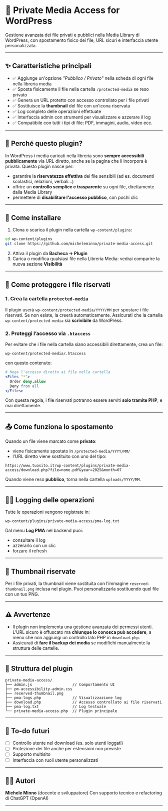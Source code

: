 # 📁 Private Media Access for WordPress

Gestione avanzata dei file privati e pubblici nella Media Library di WordPress, con spostamento fisico dei file, URL sicuri e interfaccia utente personalizzata.

---

## ✨ Caratteristiche principali

* ✅ Aggiunge un'opzione *"Pubblico / Privato"* nella scheda di ogni file nella libreria media
* ✅ Sposta fisicamente il file nella cartella `/protected-media` se reso privato
* ✅ Genera un URL protetto con accesso controllato per i file privati
* ✅ Sostituisce la **thumbnail** del file con un'icona riservata
* ✅ Log completo delle operazioni effettuate
* ✅ Interfaccia admin con strumenti per visualizzare e azzerare il log
* ✅ Compatibile con tutti i tipi di file: PDF, immagini, audio, video ecc.

---

## 🧠 Perché questo plugin?

In WordPress i media caricati nella libreria sono **sempre accessibili pubblicamente** via URL diretto, anche se la pagina che li incorpora è privata.
Questo plugin nasce per:

* garantire la **riservatezza effettiva** dei file sensibili (ad es. documenti scolastici, relazioni, verbali…)
* offrire un **controllo semplice e trasparente** su ogni file, direttamente dalla Media Library
* permettere di **disabilitare l'accesso pubblico**, con pochi clic

---

## 🔧 Come installare

1. Clona o scarica il plugin nella cartella `wp-content/plugins`:

```bash
cd wp-content/plugins
git clone https://github.com/micheleminno/private-media-access.git
```

2. Attiva il plugin da **Bacheca → Plugin**
3. Carica o modifica qualsiasi file nella Libreria Media: vedrai comparire la nuova sezione **Visibilità**

---

## 🔐 Come proteggere i file riservati

### 1. Crea la cartella `protected-media`

Il plugin userà `wp-content/protected-media/YYYY/MM` per spostare i file riservati. Se non esiste, la creerà automaticamente. Assicurati che la cartella `wp-content/protected-media` sia **scrivibile** da WordPress.

### 2. Proteggi l’accesso via `.htaccess`

Per evitare che i file nella cartella siano accessibili direttamente, crea un file:

```
wp-content/protected-media/.htaccess
```

con questo contenuto:

```apache
# Nega l'accesso diretto ai file nella cartella
<Files "*">
  Order deny,allow
  Deny from all
</Files>
```

Con questa regola, i file riservati potranno essere serviti **solo tramite PHP**, e mai direttamente.

---

## 📤 Come funziona lo spostamento

Quando un file viene marcato come **privato**:

* viene fisicamente spostato in `/protected-media/YYYY/MM/`
* l’URL diretto viene sostituito con uno del tipo:

```
https://www.tuosito.it/wp-content/plugins/private-media-access/download.php?file=nome.pdf&year=2025&month=07
```

Quando viene reso **pubblico**, torna nella cartella `uploads/YYYY/MM`.

---

## 👨‍💼 Logging delle operazioni

Tutte le operazioni vengono registrate in:

```
wp-content/plugins/private-media-access/pma-log.txt
```

Dal menu **Log PMA** nel backend puoi:

* consultare il log
* azzerarlo con un clic
* forzare il refresh

---

## 📸 Thumbnail riservate

Per i file privati, la thumbnail viene sostituita con l’immagine `reserved-thumbnail.png` inclusa nel plugin. Puoi personalizzarla sostituendo quel file con un tuo PNG.

---

## ⚠️ Avvertenze

* Il plugin non implementa una gestione avanzata dei permessi utenti. L’URL sicuro è offuscato ma **chiunque lo conosca può accedere**, a meno che non aggiungi un controllo lato PHP in `download.php`.
* Assicurati di **fare il backup dei media** se modifichi manualmente la struttura delle cartelle.

---

## 📁 Struttura del plugin

```
private-media-access/
├── admin.js                  // Comportamento UI
├── pm-accessibility-admin.css
├── reserved-thumbnail.png
├── pma-logs.php              // Visualizzazione log
├── download.php              // Accesso controllato ai file riservati
├── pma-log.txt               // Log testuale
└── private-media-access.php  // Plugin principale
```

---

## 🦭 To-do futuri

* [ ] Controllo utente nel download (es. solo utenti loggati)
* [ ] Protezione dei file anche per estensioni non previste
* [ ] Supporto multisito
* [ ] Interfaccia con ruoli utente personalizzati

---

## 👨‍💼 Autori

**Michele Minno** (docente e sviluppatore)
Con supporto tecnico e refactoring di ChatGPT (OpenAI)

---



